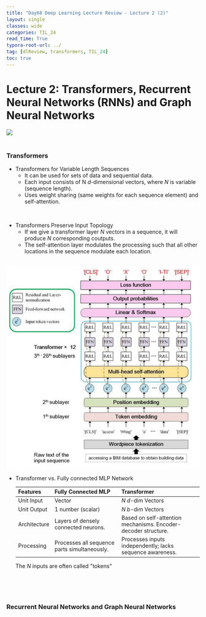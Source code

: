 ```yaml
---
title: "Day68 Deep Learning Lecture Review - Lecture 2 (2)"
layout: single
classes: wide
categories: TIL_24
read_time: True
typora-root-url: ../
tag: [dlReview, transformers, TIL_24]
toc: true 
---
```


# Lecture 2: Transformers, Recurrent Neural Networks (RNNs) and Graph Neural Networks

<img src="/blog/images/2024-09-05-TIL24_Day68_DL/9C0DB8D1-E5F6-40F6-9C08-6C572349A4D4_1_105_c.jpeg"><br><br>

### Transformers

- Transformers for Variable Length Sequences
  - It can be used for sets of data and sequential data.
  - Each input consists of N $d$-dimensional vectors, where $N$ is variable (sequence length).
  - Uses weight sharing (same weights for each sequence element) and self-attention.

<br>

- Transformers Preserve Input Topology
  - If we give a transformer layer $N$ vectors in a sequence, it will produce $N$ corresponding coutputs.
  - The self-attention layer modulates the processing such that all other locations in the sequence modulate each location. <br><br>

![image-20240906204246221](/images/2024-09-05-TIL24_Day68_DL/image-20240906204246221.png)



- Transformer vs. Fully connected MLP Network

  | Features     | Fully Connected MLP                          | Transformer                                                  |
  | ------------ | -------------------------------------------- | ------------------------------------------------------------ |
  | Unit Input   | Vector                                       | $N$ $d$-dim Vectors                                          |
  | Unit Output  | 1 number (scalar)                            | $N$ $b$-dim Vectors                                          |
  | Architecture | Layers of densely connected neurons.         | Based on self-attention mechanisms. Encoder-decoder structure. |
  | Processing   | Processes all sequence parts simultaneously. | Processes inputs independently; lacks sequence awareness.    |

  The $N$ inputs are often called "tokens"

<br><br><br>

### Recurrent Neural Networks and Graph Neural Networks

